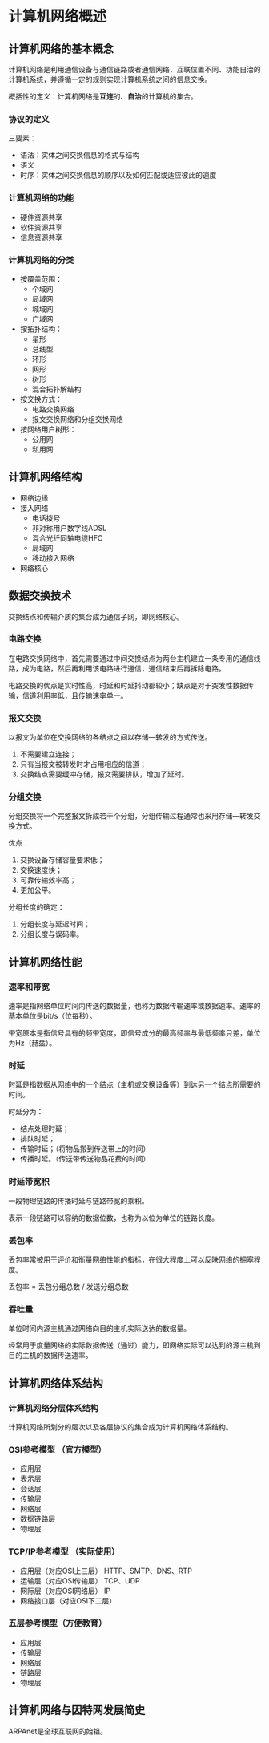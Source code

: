 # 计算机网络概述

## 计算机网络的基本概念

计算机网络是利用通信设备与通信链路或者通信网络，互联位置不同、功能自治的计算机系统，并遵循一定的规则实现计算机系统之间的信息交换。

概括性的定义：计算机网络是**互连**的、**自治**的计算机的集合。



### 协议的定义

三要素：

* 语法：实体之间交换信息的格式与结构
* 语义
* 时序：实体之间交换信息的顺序以及如何匹配或适应彼此的速度



### 计算机网络的功能

* 硬件资源共享
* 软件资源共享
* 信息资源共享



### 计算机网络的分类

* 按覆盖范围：
  * 个域网
  * 局域网
  * 城域网
  * 广域网
* 按拓扑结构：
  * 星形
  * 总线型
  * 环形
  * 网形
  * 树形
  * 混合拓扑解结构
* 按交换方式：
  * 电路交换网络
  * 报文交换网络和分组交换网络
* 按网络用户树形：
  * 公用网
  * 私用网



## 计算机网络结构

* 网络边缘
* 接入网络
  * 电话拨号
  * 非对称用户数字线ADSL
  * 混合光纤同轴电缆HFC
  * 局域网
  * 移动接入网络
* 网络核心



## 数据交换技术

交换结点和传输介质的集合成为通信子网，即网络核心。



### 电路交换

在电路交换网络中，首先需要通过中间交换结点为两台主机建立一条专用的通信线路，成为电路，然后再利用该电路进行通信，通信结束后再拆除电路。

电路交换的优点是实时性高，时延和时延抖动都较小；缺点是对于突发性数据传输，信道利用率低，且传输速率单一。



### 报文交换

以报文为单位在交换网络的各结点之间以存储—转发的方式传送。

1. 不需要建立连接；
2. 只有当报文被转发时才占用相应的信道；
3. 交换结点需要缓冲存储，报文需要排队，增加了延时。



### 分组交换

分组交换将一个完整报文拆成若干个分组，分组传输过程通常也采用存储—转发交换方式。

优点：

1. 交换设备存储容量要求低；
2. 交换速度快；
3. 可靠传输效率高；
4. 更加公平。

分组长度的确定：

1. 分组长度与延迟时间；
2. 分组长度与误码率。



## 计算机网络性能

### 速率和带宽

速率是指网络单位时间内传送的数据量，也称为数据传输速率或数据速率。速率的基本单位是bit/s（位每秒）。

带宽原本是指信号具有的频带宽度，即信号成分的最高频率与最低频率只差，单位为Hz（赫兹）。



### 时延

时延是指数据从网络中的一个结点（主机或交换设备等）到达另一个结点所需要的时间。

时延分为：

* 结点处理时延；
* 排队时延；
* 传输时延；（将物品搬到传送带上的时间）
* 传播时延。（传送带传送物品花费的时间）



### 时延带宽积

一段物理链路的传播时延与链路带宽的乘积。

表示一段链路可以容纳的数据位数，也称为以位为单位的链路长度。



### 丢包率

丢包率常被用于评价和衡量网络性能的指标，在很大程度上可以反映网络的拥塞程度。

丢包率 = 丢包分组总数 / 发送分组总数



### 吞吐量

单位时间内源主机通过网络向目的主机实际送达的数据量。

经常用于度量网络的实际数据传送（通过）能力，即网络实际可以达到的源主机到目的主机的数据传送速率。



## 计算机网络体系结构

### 计算机网络分层体系结构

计算机网络所划分的层次以及各层协议的集合成为计算机网络体系结构。



### OSI参考模型 （官方模型）

* 应用层
* 表示层
* 会话层
* 传输层
* 网络层
* 数据链路层
* 物理层



### TCP/IP参考模型 （实际使用）

* 应用层（对应OSI上三层）	HTTP、SMTP、DNS、RTP
* 运输层（对应OSI传输层）    TCP、UDP
* 网际层（对应OSI网络层）    IP
* 网络接口层（对应OSI下二层）



### 五层参考模型（方便教育）

* 应用层
* 传输层
* 网络层
* 链路层
* 物理层



## 计算机网络与因特网发展简史

ARPAnet是全球互联网的始祖。